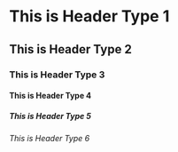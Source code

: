 # This is Header Type 1
## This is Header Type 2
### This is Header Type 3
#### This is Header Type 4
##### This is Header Type 5
###### This is Header Type 6
